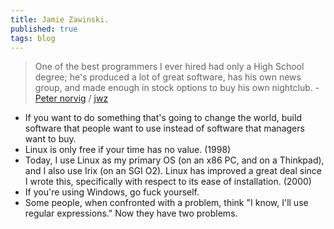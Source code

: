 ```yaml
---
title: Jamie Zawinski.
published: true
tags: blog
---
```

>  One of the best programmers I ever hired had only a High School degree; he's produced a lot of great software, has his own news group, and made enough in stock options to buy his own nightclub.  - [Peter norvig](https://en.wikiquote.org/wiki/Jamie_Zawinski) / [jwz](https://www.jwz.org/blog/)

- If you want to do something that's going to change the world, build software that people want to use instead of software that managers want to buy. 
- Linux is only free if your time has no value. (1998)
- Today, I use Linux as my primary OS (on an x86 PC, and on a Thinkpad), and I also use Irix (on an SGI O2). Linux has improved a great deal since I wrote this, specifically with respect to its ease of installation. (2000)
- If you're using Windows, go fuck yourself. 
- Some people, when confronted with a problem, think "I know, I'll use regular expressions." Now they have two problems. 